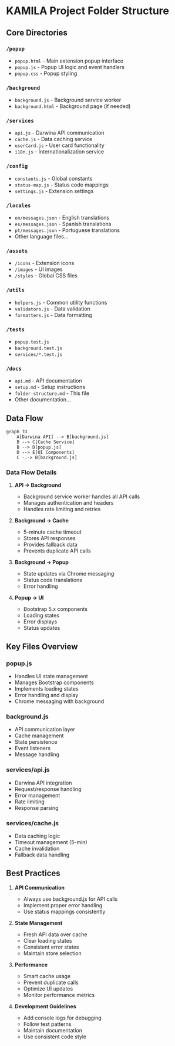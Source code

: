 # KAMILA Project Folder Structure

## Core Directories

### `/popup`
- `popup.html` - Main extension popup interface
- `popup.js` - Popup UI logic and event handlers
- `popup.css` - Popup styling

### `/background`
- `background.js` - Background service worker
- `background.html` - Background page (if needed)

### `/services`
- `api.js` - Darwina API communication
- `cache.js` - Data caching service
- `userCard.js` - User card functionality
- `i18n.js` - Internationalization service

### `/config`
- `constants.js` - Global constants
- `status-map.js` - Status code mappings
- `settings.js` - Extension settings

### `/locales`
- `en/messages.json` - English translations
- `es/messages.json` - Spanish translations
- `pt/messages.json` - Portuguese translations
- Other language files...

### `/assets`
- `/icons` - Extension icons
- `/images` - UI images
- `/styles` - Global CSS files

### `/utils`
- `helpers.js` - Common utility functions
- `validators.js` - Data validation
- `formatters.js` - Data formatting

### `/tests`
- `popup.test.js`
- `background.test.js`
- `services/*.test.js`

### `/docs`
- `api.md` - API documentation
- `setup.md` - Setup instructions
- `folder-structure.md` - This file
- Other documentation...

## Data Flow

```mermaid
graph TD
    A[Darwina API] --> B[background.js]
    B --> C[Cache Service]
    B --> D[popup.js]
    D --> E[UI Components]
    C -.-> B[background.js]
```

### Data Flow Details
1. **API → Background**
   - Background service worker handles all API calls
   - Manages authentication and headers
   - Handles rate limiting and retries

2. **Background → Cache**
   - 5-minute cache timeout
   - Stores API responses
   - Provides fallback data
   - Prevents duplicate API calls

3. **Background → Popup**
   - State updates via Chrome messaging
   - Status code translations
   - Error handling

4. **Popup → UI**
   - Bootstrap 5.x components
   - Loading states
   - Error displays
   - Status updates

## Key Files Overview

### popup.js
- Handles UI state management
- Manages Bootstrap components
- Implements loading states
- Error handling and display
- Chrome messaging with background

### background.js
- API communication layer
- Cache management
- State persistence
- Event listeners
- Message handling

### services/api.js
- Darwina API integration
- Request/response handling
- Error management
- Rate limiting
- Response parsing

### services/cache.js
- Data caching logic
- Timeout management (5-min)
- Cache invalidation
- Fallback data handling

## Best Practices

1. **API Communication**
   - Always use background.js for API calls
   - Implement proper error handling
   - Use status mappings consistently

2. **State Management**
   - Fresh API data over cache
   - Clear loading states
   - Consistent error states
   - Maintain store selection

3. **Performance**
   - Smart cache usage
   - Prevent duplicate calls
   - Optimize UI updates
   - Monitor performance metrics

4. **Development Guidelines**
   - Add console logs for debugging
   - Follow test patterns
   - Maintain documentation
   - Use consistent code style
